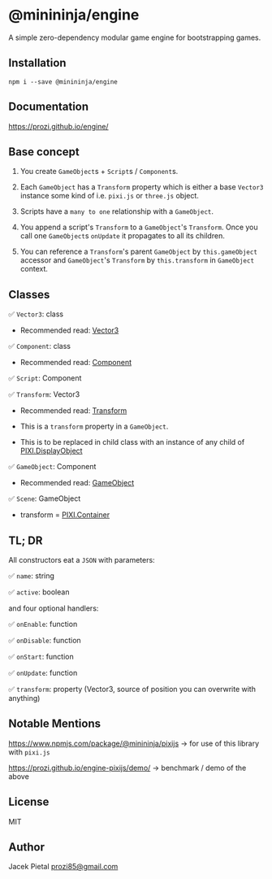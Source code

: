 # @minininja/engine

A simple zero-dependency modular game engine for bootstrapping games.

## Installation

`npm i --save @minininja/engine`


## Documentation

https://prozi.github.io/engine/


## Base concept

1. You create `GameObject`s + `Script`s / `Component`s.

2. Each `GameObject` has a `Transform` property which is either a base `Vector3` instance some kind of i.e. `pixi.js` or `three.js` object.

3. Scripts have a `many to one` relationship with a `GameObject`.

4. You append a script's `Transform` to a `GameObject`'s `Transform`. Once you call one `GameObject`s `onUpdate` it propagates to all its children.

5. You can reference a `Transform`'s parent `GameObject` by `this.gameObject` accessor and `GameObject`'s `Transform` by `this.transform` in `GameObject` context.


## Classes

✅ `Vector3`: class

* Recommended read: [Vector3](https://docs.unity3d.com/ScriptReference/Vector3.html)

✅ `Component`: class

* Recommended read: [Component](https://docs.unity3d.com/510/Documentation/Manual/TheGameObject-ComponentRelationship.html)

✅ `Script`: Component

✅ `Transform`: Vector3

* Recommended read: [Transform](https://docs.unity3d.com/Manual/Transforms.html)

* This is a `transform` property in a `GameObject`.

* This is to be replaced in child class with an instance of any child of [PIXI.DisplayObject](http://pixijs.download/dev/docs/PIXI.DisplayObject.html)

✅ `GameObject`: Component

* Recommended read: [GameObject](https://docs.unity3d.com/Manual/class-GameObject.html)

✅ `Scene`: GameObject

* transform = [PIXI.Container](http://pixijs.download/dev/docs/PIXI.Container.html)


## TL; DR

All constructors eat a `JSON` with parameters:

✅ `name`: string

✅ `active`: boolean

and four optional handlers:

✅ `onEnable`: function

✅ `onDisable`: function

✅ `onStart`: function

✅ `onUpdate`: function

✅ `transform`: property (Vector3, source of position you can overwrite with anything)


## Notable Mentions

https://www.npmjs.com/package/@minininja/pixijs -> for use of this library with `pixi.js`

https://prozi.github.io/engine-pixijs/demo/ -> benchmark / demo of the above


## License

MIT


## Author

Jacek Pietal <prozi85@gmail.com>
